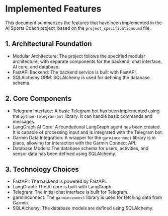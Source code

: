 # Implemented Features

This document summarizes the features that have been implemented in the AI Sports Coach project, based on the `project_specifications.md` file.

## 1. Architectural Foundation

- Modular Architecture: The project follows the specified modular architecture, with separate components for the backend, chat interface, AI core, and database.
- FastAPI Backend: The backend service is built with FastAPI.
- SQLAlchemy ORM: SQLAlchemy is used for defining the database schema.

## 2. Core Components

- Telegram Interface: A basic Telegram bot has been implemented using the `python-telegram-bot` library. It can handle basic commands and messages.
- LangGraph AI Core: A foundational LangGraph agent has been created. It is capable of processing input and is integrated with the Telegram bot.
- Garmin Data Integration: A wrapper for the `garminconnect` library is in place, allowing for interaction with the Garmin Connect API.
- Database Models: The database schema for users, activities, and sensor data has been defined using SQLAlchemy.

## 3. Technology Choices

- FastAPI: The backend is powered by FastAPI.
- LangGraph: The AI core is built with LangGraph.
- Telegram: The initial chat interface is built for Telegram.
- garminconnect: The `garminconnect` library is used for fetching data from Garmin.
- SQLAlchemy: The database models are defined using SQLAlchemy.
